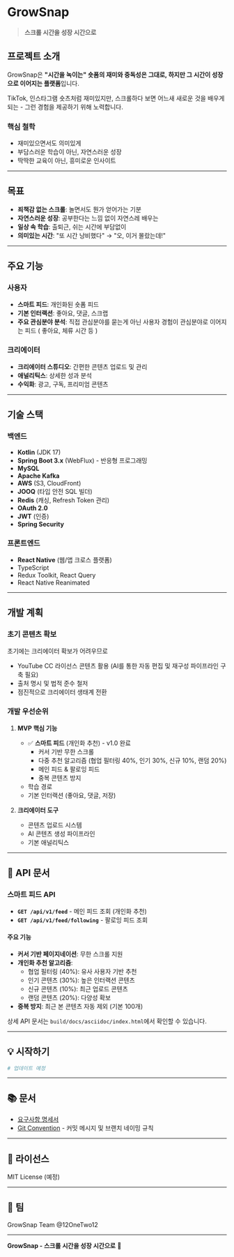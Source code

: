 # GrowSnap

> **스크롤 시간을 성장 시간으로**

## 프로젝트 소개

GrowSnap은 **"시간을 녹이는" 숏폼의 재미와 중독성은 그대로, 하지만 그 시간이 성장으로 이어지는 플랫폼**입니다.

TikTok, 인스타그램 숏츠처럼 재미있지만, 스크롤하다 보면 어느새 새로운 것을 배우게 되는 - 그런 경험을 제공하기 위해 노력합니다.

### 핵심 철학
- 재미있으면서도 의미있게
- 부담스러운 학습이 아닌, 자연스러운 성장
- 딱딱한 교육이 아닌, 흥미로운 인사이트

---

## 목표

- **죄책감 없는 스크롤**: 놀면서도 뭔가 얻어가는 기분
- **자연스러운 성장**: 공부한다는 느낌 없이 자연스레 배우는
- **일상 속 학습**: 출퇴근, 쉬는 시간에 부담없이
- **의미있는 시간**: "또 시간 낭비했다" → "오, 이거 몰랐는데!"

---

## 주요 기능

### 사용자
- **스마트 피드**: 개인화된 숏폼 피드
- **기본 인터랙션**: 좋아요, 댓글, 스크랩
- **주요 관심분야 분석**: 직접 관심분야를 묻는게 아닌 사용자 경험이 관심분야로 이어지는 피드 ( 좋아요, 체류 시간 등 )

### 크리에이터
- **크리에이터 스튜디오**: 간편한 콘텐츠 업로드 및 관리
- **애널리틱스**: 상세한 성과 분석
- **수익화**: 광고, 구독, 프리미엄 콘텐츠

---

## 기술 스택

### 백엔드
- **Kotlin** (JDK 17)
- **Spring Boot 3.x** (WebFlux) - 반응형 프로그래밍
- **MySQL**
- **Apache Kafka**
- **AWS** (S3, CloudFront)
- **JOOQ** (타입 안전 SQL 빌더)
- **Redis** (캐싱, Refresh Token 관리)
- **OAuth 2.0**
- **JWT** (인증)
- **Spring Security**

### 프론트엔드
- **React Native** (웹/앱 크로스 플랫폼)
- TypeScript
- Redux Toolkit, React Query
- React Native Reanimated

---

## 개발 계획

### 초기 콘텐츠 확보
초기에는 크리에이터 확보가 어려우므로

- YouTube CC 라이선스 콘텐츠 활용 (AI를 통한 자동 편집 및 재구성 파이프라인 구축 필요)
- 출처 명시 및 법적 준수 철저
- 점진적으로 크리에이터 생태계 전환

### 개발 우선순위
1. **MVP 핵심 기능**
   - ✅ **스마트 피드** (개인화 추천) - v1.0 완료
     - 커서 기반 무한 스크롤
     - 다중 추천 알고리즘 (협업 필터링 40%, 인기 30%, 신규 10%, 랜덤 20%)
     - 메인 피드 & 팔로잉 피드
     - 중복 콘텐츠 방지
   - 학습 경로
   - 기본 인터랙션 (좋아요, 댓글, 저장)

2. **크리에이터 도구**
   - 콘텐츠 업로드 시스템
   - AI 콘텐츠 생성 파이프라인
   - 기본 애널리틱스

---

## 📖 API 문서

### 스마트 피드 API
- **`GET /api/v1/feed`** - 메인 피드 조회 (개인화 추천)
- **`GET /api/v1/feed/following`** - 팔로잉 피드 조회

#### 주요 기능
- **커서 기반 페이지네이션**: 무한 스크롤 지원
- **개인화 추천 알고리즘**:
  - 협업 필터링 (40%): 유사 사용자 기반 추천
  - 인기 콘텐츠 (30%): 높은 인터랙션 콘텐츠
  - 신규 콘텐츠 (10%): 최근 업로드 콘텐츠
  - 랜덤 콘텐츠 (20%): 다양성 확보
- **중복 방지**: 최근 본 콘텐츠 자동 제외 (기본 100개)

상세 API 문서는 `build/docs/asciidoc/index.html`에서 확인할 수 있습니다.

---

## 💡 시작하기

```bash
# 업데이트 예정
```

---

## 📚 문서

- [요구사항 명세서](docs/요구사항명세서.md)
- [Git Convention](docs/GIT_CONVENTION.md) - 커밋 메시지 및 브랜치 네이밍 규칙

---

## 📄 라이선스

MIT License (예정)

---

## 👥 팀

GrowSnap Team
@12OneTwo12

---

**GrowSnap - 스크롤 시간을 성장 시간으로** 🌱
